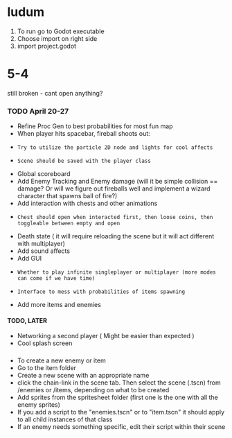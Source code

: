 # ludum
1) To run go to Godot executable
2) Choose import on right side
3) import project.godot

# 5-4
still broken - cant open anything?
### TODO April 20-27
* Refine Proc Gen to best probabilities for most fun map
* When player hits spacebar, fireball shoots out:
*     Try to utilize the particle 2D node and lights for cool affects
*     Scene should be saved with the player class
* Global scoreboard
* Add Enemy Tracking and Enemy damage (will it be simple collision == damage? Or will we figure out fireballs well and implement a wizard character that spawns ball of fire?)
* Add interaction with chests and other animations
*     Chest should open when interacted first, then loose coins, then toggleable between empty and open
* Death state ( it will require reloading the scene but it will act different with multiplayer)
* Add sound affects
* Add GUI
*     Whether to play infinite singleplayer or multiplayer (more modes can come if we have time)
*     Interface to mess with probabilities of items spawning
* Add more items and enemies



#### TODO, LATER
* Networking a second player ( Might be easier than expected )
* Cool splash screen


### 
* To create a new enemy or item
* Go to the item folder
* Create a new scene with an appropriate name
* click the chain-link in the scene tab. Then select the scene (.tscn) from /enemies or /items, depending on what to be created
* Add sprites from the spritesheet folder (first one is the one with all the enemy sprites)
* If you add a script to the "enemies.tscn" or to "item.tscn" it should apply to all child instances of that class
* If an enemy needs something specific, edit their script within their scene
